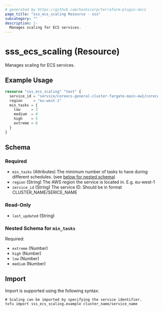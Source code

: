 ```yaml
---
# generated by https://github.com/hashicorp/terraform-plugin-docs
page_title: "sss_ecs_scaling Resource - sss"
subcategory: ""
description: |-
  Manages scaling for ECS services.
---
```


# sss_ecs_scaling (Resource)

Manages scaling for ECS services.

## Example Usage

```terraform
resource "sss_ecs_scaling" "test" {
  service_id = "service/coreecs-general-cluster-fargate-main-ew1/corecwbatcher-general-app"
  region     = "eu-west-1"
  min_tasks = {
    low     = 3
    medium  = 4
    high    = 5
    extreme = 6
  }
}
```

<!-- schema generated by tfplugindocs -->
## Schema

### Required

- `min_tasks` (Attributes) The minimum number of tasks to have during different schedules. (see [below for nested schema](#nestedatt--min_tasks))
- `region` (String) The AWS region the service is located in. E.g. eu-west-1
- `service_id` (String) The service ID. Should be in format CLUSTER_NAME/SERICE_NAME

### Read-Only

- `last_updated` (String)

<a id="nestedatt--min_tasks"></a>
### Nested Schema for `min_tasks`

Required:

- `extreme` (Number)
- `high` (Number)
- `low` (Number)
- `medium` (Number)

## Import

Import is supported using the following syntax:

```shell
# Scaling can be imported by specifying the service identifier.
tofu import sss_ecs_scaling.example cluster_name/service_name
```
